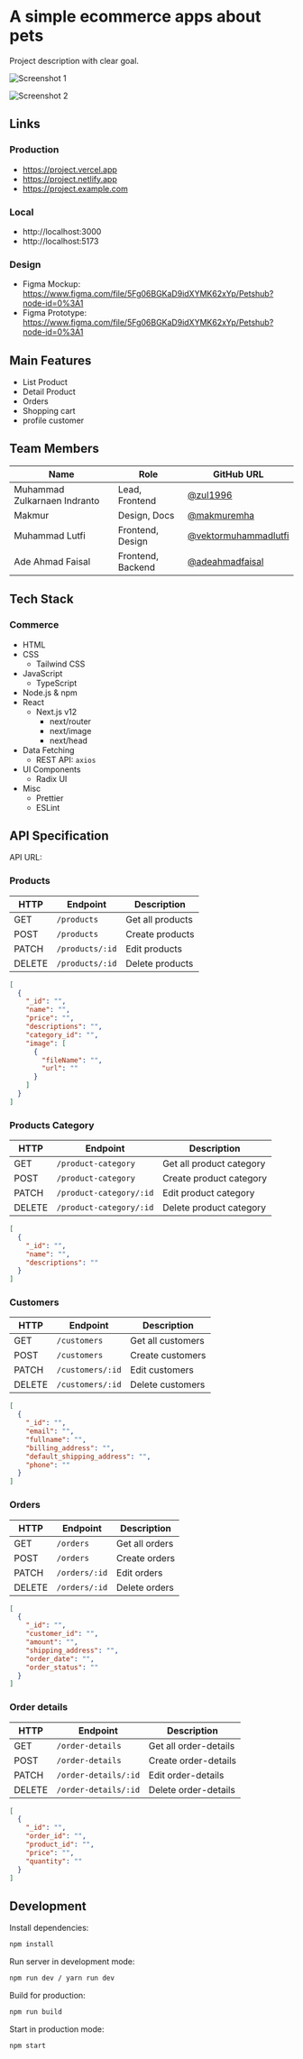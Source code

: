 # A simple ecommerce apps about pets

Project description with clear goal.

![Screenshot 1]()

![Screenshot 2]()

## Links

### Production

- https://project.vercel.app
- https://project.netlify.app
- https://project.example.com

### Local

- http://localhost:3000
- http://localhost:5173

### Design

- Figma Mockup: https://www.figma.com/file/5Fg06BGKaD9idXYMK62xYp/Petshub?node-id=0%3A1
- Figma Prototype: https://www.figma.com/file/5Fg06BGKaD9idXYMK62xYp/Petshub?node-id=0%3A1

## Main Features

- List Product
- Detail Product
- Orders
- Shopping cart
- profile customer

## Team Members

| Name                         | Role              | GitHub URL                                                     |
| ---------------------------- | ----------------- | -------------------------------------------------------------- |
| Muhammad Zulkarnaen Indranto | Lead, Frontend    | [@zul1996](https://github.com/zul1996)                         |
| Makmur                       | Design, Docs      | [@makmuremha](https://github.com/makmuremha)                   |
| Muhammad Lutfi               | Frontend, Design  | [@vektormuhammadlutfi](https://github.com/vektormuhammadlutfi) |
| Ade Ahmad Faisal             | Frontend, Backend | [@adeahmadfaisal](https://github.com/adeahmadfaisal)           |

## Tech Stack

### Commerce

- HTML
- CSS
  - Tailwind CSS
- JavaScript
  - TypeScript
- Node.js & npm
- React
  - Next.js v12
    - next/router
    - next/image
    - next/head
- Data Fetching
  - REST API: `axios`
- UI Components
  - Radix UI
- Misc
  - Prettier
  - ESLint

## API Specification

API URL:

### Products

| HTTP   | Endpoint        | Description      |
| ------ | --------------- | ---------------- |
| GET    | `/products`     | Get all products |
| POST   | `/products`     | Create products  |
| PATCH  | `/products/:id` | Edit products    |
| DELETE | `/products/:id` | Delete products  |

```json
[
  {
    "_id": "",
    "name": "",
    "price": "",
    "descriptions": "",
    "category_id": "",
    "image": [
      {
        "fileName": "",
        "url": ""
      }
    ]
  }
]
```

### Products Category

| HTTP   | Endpoint                | Description              |
| ------ | ----------------------- | ------------------------ |
| GET    | `/product-category`     | Get all product category |
| POST   | `/product-category`     | Create product category  |
| PATCH  | `/product-category/:id` | Edit product category    |
| DELETE | `/product-category/:id` | Delete product category  |

```json
[
  {
    "_id": "",
    "name": "",
    "descriptions": ""
  }
]
```

### Customers

| HTTP   | Endpoint         | Description       |
| ------ | ---------------- | ----------------- |
| GET    | `/customers`     | Get all customers |
| POST   | `/customers`     | Create customers  |
| PATCH  | `/customers/:id` | Edit customers    |
| DELETE | `/customers/:id` | Delete customers  |

```json
[
  {
    "_id": "",
    "email": "",
    "fullname": "",
    "billing_address": "",
    "default_shipping_address": "",
    "phone": ""
  }
]
```

### Orders

| HTTP   | Endpoint      | Description    |
| ------ | ------------- | -------------- |
| GET    | `/orders`     | Get all orders |
| POST   | `/orders`     | Create orders  |
| PATCH  | `/orders/:id` | Edit orders    |
| DELETE | `/orders/:id` | Delete orders  |

```json
[
  {
    "_id": "",
    "customer_id": "",
    "amount": "",
    "shipping_address": "",
    "order_date": "",
    "order_status": ""
  }
]
```

### Order details

| HTTP   | Endpoint             | Description           |
| ------ | -------------------- | --------------------- |
| GET    | `/order-details`     | Get all order-details |
| POST   | `/order-details`     | Create order-details  |
| PATCH  | `/order-details/:id` | Edit order-details    |
| DELETE | `/order-details/:id` | Delete order-details  |

```json
[
  {
    "_id": "",
    "order_id": "",
    "product_id": "",
    "price": "",
    "quantity": ""
  }
]
```

## Development

Install dependencies:

```sh
npm install
```

Run server in development mode:

```sh
npm run dev / yarn run dev
```

Build for production:

```sh
npm run build
```

Start in production mode:

```sh
npm start
```
